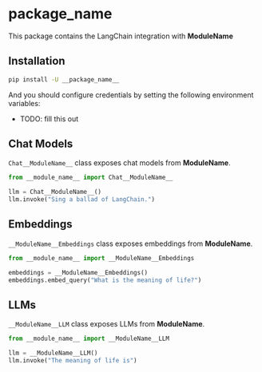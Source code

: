 # __package_name__

This package contains the LangChain integration with __ModuleName__

## Installation

```bash
pip install -U __package_name__
```

And you should configure credentials by setting the following environment variables:

* TODO: fill this out

## Chat Models

`Chat__ModuleName__` class exposes chat models from __ModuleName__.

```python
from __module_name__ import Chat__ModuleName__

llm = Chat__ModuleName__()
llm.invoke("Sing a ballad of LangChain.")
```

## Embeddings

`__ModuleName__Embeddings` class exposes embeddings from __ModuleName__.

```python
from __module_name__ import __ModuleName__Embeddings

embeddings = __ModuleName__Embeddings()
embeddings.embed_query("What is the meaning of life?")
```

## LLMs
`__ModuleName__LLM` class exposes LLMs from __ModuleName__.

```python
from __module_name__ import __ModuleName__LLM

llm = __ModuleName__LLM()
llm.invoke("The meaning of life is")
```
